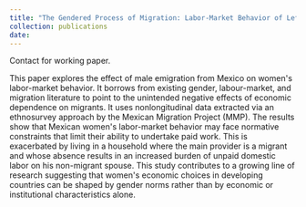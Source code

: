 ```yaml
---
title: "The Gendered Process of Migration: Labor-Market Behavior of Left-Behind Wives in Mexico"
collection: publications
date:
---
```

Contact for working paper.

This paper explores the effect of male emigration from Mexico on women's labor-market behavior. It borrows from existing gender, labour-market, and migration literature to point to the unintended negative effects of economic dependence on migrants. It uses nonlongitudinal data extracted via an ethnosurvey approach by the Mexican Migration Project (MMP). The results show that Mexican women's labor-market behavior may face normative constraints that limit their ability to undertake paid work. This is exacerbated by living in a household where the main provider is a migrant and whose absence results in an increased burden of unpaid domestic labor on his non-migrant spouse. This study contributes to a growing line of research suggesting that women's economic choices in developing countries can be shaped by gender norms rather than by economic or institutional characteristics alone.
